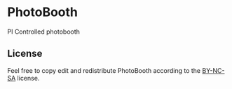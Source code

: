 PhotoBooth
==========

PI Controlled photobooth

License
-------
Feel free to copy edit and redistribute PhotoBooth according to the [BY-NC-SA](LICENSE.markdown) license.
